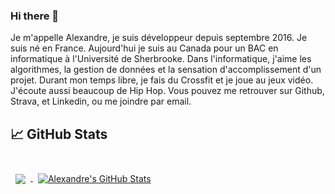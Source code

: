 ### Hi there 👋

Je m'appelle Alexandre, je suis développeur depuis septembre 2016. Je suis né en France. Aujourd'hui je suis au Canada pour un BAC en informatique à l'Université de Sherbrooke.
Dans l'informatique, j'aime les algorithmes, la gestion de données et la sensation d'accomplissement d'un projet.
Durant mon temps libre, je fais du Crossfit et je joue au jeux vidéo. J'écoute aussi beaucoup de Hip Hop.
Vous pouvez me retrouver sur Github, Strava, et Linkedin, ou me joindre par email.

## &#x1f4c8; GitHub Stats
<br>

<a href="https://github.com/abeauquel">
  <img align="center" style="margin:0.5rem" src="https://github-readme-stats.vercel.app/api/top-langs/?username=abeauquel&hide=html,css&title_color=ffffff&text_color=c9cacc&icon_color=4AB197&bg_color=1A2B34" />
</a>

<a href="https://github.com/abeauquel">
  <img align="center" style="margin:0.5rem" src="https://github-readme-stats.vercel.app/api?username=abeauquel&show_icons=true&line_height=27&count_private=true&title_color=ffffff&text_color=c9cacc&icon_color=4AB097&bg_color=1A2B34" alt="Alexandre's GitHub Stats" />
</a>

<!--
**abeauquel/abeauquel** is a ✨ _special_ ✨ repository because its `README.md` (this file) appears on your GitHub profile.

Here are some ideas to get you started:

- 🔭 I’m currently working on ...
- 🌱 I’m currently learning ...
- 👯 I’m looking to collaborate on ...
- 🤔 I’m looking for help with ...
- 💬 Ask me about ...
- 📫 How to reach me: ...
- 😄 Pronouns: ...
- ⚡ Fun fact: ...
-->
